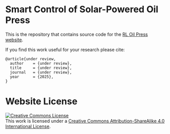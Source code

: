 # Smart Control of Solar-Powered Oil Press

This is the repository that contains source code for the [RL Oil Press website](https://ziyingsk.github.io/rl_oil_press.github.io/).

If you find this work useful for your research please cite:
```
@article{under review,
  author    = {under review},
  title     = {under review},
  journal   = {under review},
  year      = {2025},
}
```

# Website License
<a rel="license" href="http://creativecommons.org/licenses/by-sa/4.0/"><img alt="Creative Commons License" style="border-width:0" src="https://i.creativecommons.org/l/by-sa/4.0/88x31.png" /></a><br />This work is licensed under a <a rel="license" href="http://creativecommons.org/licenses/by-sa/4.0/">Creative Commons Attribution-ShareAlike 4.0 International License</a>.
